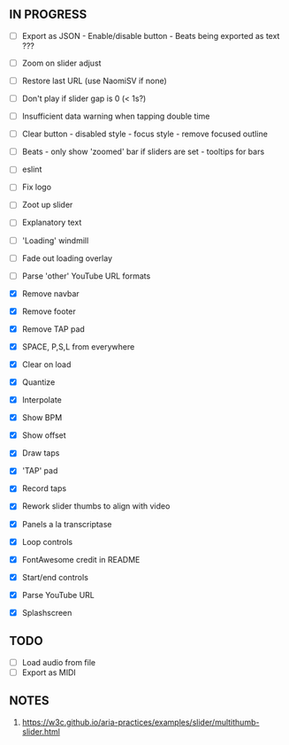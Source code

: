 ## IN PROGRESS

- [ ] Export as JSON
      - Enable/disable button
      - Beats being exported as text ???

- [ ] Zoom on slider adjust
- [ ] Restore last URL (use NaomiSV if none)
- [ ] Don't play if slider gap is 0 (< 1s?)
- [ ] Insufficient data warning when tapping double time
- [ ] Clear button
      - disabled style
      - focus style
      - remove focused outline
- [ ] Beats
      - only show 'zoomed' bar if sliders are set
      - tooltips for bars
- [ ] eslint
- [ ] Fix logo
- [ ] Zoot up slider
- [ ] Explanatory text
- [ ] 'Loading' windmill
- [ ] Fade out loading overlay
- [ ] Parse 'other' YouTube URL formats

- [x] Remove navbar
- [x] Remove footer
- [x] Remove TAP pad
- [x] SPACE, P,S,L from everywhere
- [x] Clear on load
- [x] Quantize
- [x] Interpolate
- [x] Show BPM
- [x] Show offset
- [x] Draw taps
- [x] 'TAP' pad
- [x] Record taps
- [x] Rework slider thumbs to align with video
- [x] Panels a la transcriptase
- [x] Loop controls
- [x] FontAwesome credit in README
- [x] Start/end controls
- [x] Parse YouTube URL
- [x] Splashscreen

## TODO

- [ ] Load audio from file
- [ ] Export as MIDI

## NOTES

1. https://w3c.github.io/aria-practices/examples/slider/multithumb-slider.html


